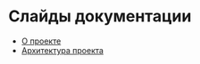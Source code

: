 # Слайды документации

 * [О проекте](https://stickeropis.github.io/slides/intro/)
 * [Архитектура проекта](https://stickeropis.github.io/slides/project/)

